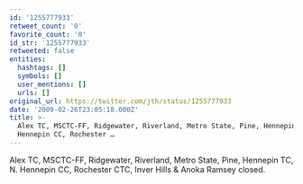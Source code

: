 ```yaml
---
id: '1255777933'
retweet_count: '0'
favorite_count: '0'
id_str: '1255777933'
retweeted: false
entities:
  hashtags: []
  symbols: []
  user_mentions: []
  urls: []
original_url: https://twitter.com/jth/status/1255777933
date: '2009-02-26T23:05:18.000Z'
title: >-
  Alex TC, MSCTC-FF, Ridgewater, Riverland, Metro State, Pine, Hennepin TC, N.
  Hennepin CC, Rochester …
---
```


Alex TC, MSCTC-FF, Ridgewater, Riverland, Metro State, Pine, Hennepin TC, N. Hennepin CC, Rochester CTC, Inver Hills & Anoka Ramsey closed.